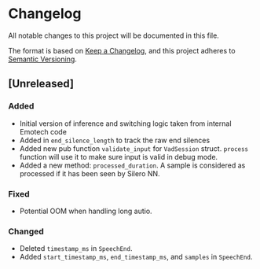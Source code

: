 # Changelog

All notable changes to this project will be documented in this file.

The format is based on [Keep a Changelog](https://keepachangelog.com/en/1.1.0/),
and this project adheres to [Semantic Versioning](https://semver.org/spec/v2.0.0.html).

## [Unreleased]
### Added
- Initial version of inference and switching logic taken from internal Emotech
code
- Added in `end_silence_length` to track the raw end silences
- Added new pub function `validate_input` for `VadSession` struct. `process` function will use it to make sure input is valid in debug mode.
- Added a new method: `processed_duration`. A sample is considered as processed if it has been seen by Silero NN.
### Fixed
- Potential OOM when handling long autio.
### Changed
- Deleted `timestamp_ms` in `SpeechEnd`.
- Added `start_timestamp_ms`, `end_timestamp_ms`, and `samples` in `SpeechEnd`.

